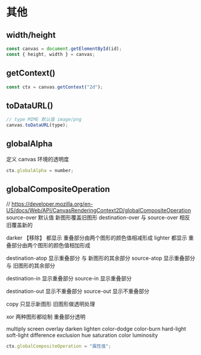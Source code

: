 # 其他

## width/height

```js
const canvas = document.getElementById(id);
const { height, width } = canvas;
```

## getContext()

```js
const ctx = canvas.getContext("2d");
```

## toDataURL()

```js
// type MIME 默认值 image/png
canvas.toDataURL(type);
```

## globalAlpha

定义 canvas 环境的透明度

```js
ctx.globalAlpha = number;
```

## globalCompositeOperation

// https://developer.mozilla.org/en-US/docs/Web/API/CanvasRenderingContext2D/globalCompositeOperation
source-over 默认值 新图形覆盖旧图形
destination-over 与 source-over 相反 旧覆盖新的

darker 【移除】 都显示 重叠部分由两个图形的颜色值相减形成
lighter 都显示 重叠部分由两个图形的颜色值相加形成

destination-atop 显示重叠部分 与 新图形的其余部分
source-atop 显示重叠部分 与 旧图形的其余部分

destination-in 显示重叠部分
source-in 显示重叠部分

destination-out 显示不重叠部分
source-out 显示不重叠部分

copy 只显示新图形 旧图形做透明处理

xor 两种图形都绘制 重叠部分透明

multiply
screen
overlay
darken
lighten
color-dodge
color-burn
hard-light
soft-light
difference
exclusion
hue
saturation
color
luminosity

```js
ctx.globalCompositeOperation = "属性值";
```

##
